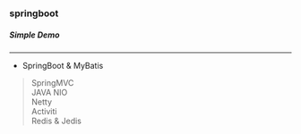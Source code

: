 ### springboot  
##### *Simple Demo*  
----
* SpringBoot & MyBatis
> SpringMVC  
> JAVA NIO  
> Netty  
> Activiti  
> Redis & Jedis
